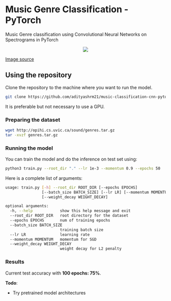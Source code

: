 # Music Genre Classification - PyTorch
Music Genre classification using Convolutional Neural Networks on Spectrograms in PyTorch

<center><img src = "http://tommymullaney.com/img/cnn-diagram.png"></center>

[Image source](http://tommymullaney.com/img/cnn-diagram.png)

## Using the repository

Clone the repository to the machine where you want to run the model.

```bash
git clone https://github.com/adityashrm21/music-classification-cnn-pytorch.git
```
It is preferable but not necessary to use a GPU.

### Preparing the dataset

```bash
wget http://opihi.cs.uvic.ca/sound/genres.tar.gz
tar -xvzf genres.tar.gz
```

### Running the model

You can train the model and do the inference on test set using:

```bash
python3 train.py --root_dir "." --lr 1e-3 --momentum 0.9 --epochs 50
```
Here is a complete list of arguments:

```bash
usage: train.py [-h] --root_dir ROOT_DIR [--epochs EPOCHS]
                [--batch_size BATCH_SIZE] [--lr LR] [--momentum MOMENTUM]
                [--weight_decay WEIGHT_DECAY]

optional arguments:
  -h, --help            show this help message and exit
  --root_dir ROOT_DIR   root directory for the dataset
  --epochs EPOCHS       num of training epochs
  --batch_size BATCH_SIZE
                        training batch size
  --lr LR               learning rate
  --momentum MOMENTUM   momentum for SGD
  --weight_decay WEIGHT_DECAY
                        weight decay for L2 penalty
```

### Results

Current test accuracy with **100 epochs: 75%**.

**Todo**:

- Try pretrained model architectures

